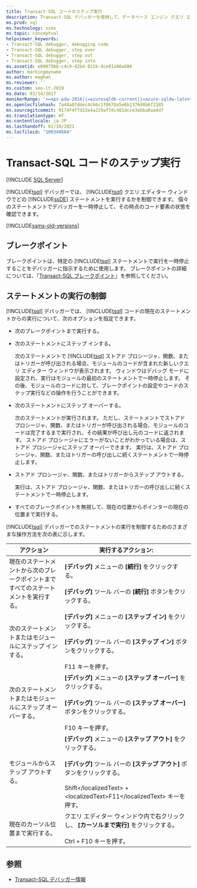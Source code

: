 ```yaml
---
title: Transact-SQL コードのステップ実行
description: Transact-SQL デバッガーを使用して、データベース エンジン クエリ エディター ウィンドウで実行される Transact-SQL ステートメントを制御する方法について説明します。
ms.prod: sql
ms.technology: ssms
ms.topic: conceptual
helpviewer_keywords:
- Transact-SQL debugger, debugging code
- Transact-SQL debugger, step over
- Transact-SQL debugger, step out
- Transact-SQL debugger, step into
ms.assetid: e09079b8-c4c9-42b4-821b-4ce81a98a086
author: markingmyname
ms.author: maghan
ms.reviewer: ''
ms.custom: seo-lt-2019
ms.date: 03/14/2017
monikerRange: '>=aps-pdw-2016||=azuresqldb-current||=azure-sqldw-latest||>=sql-server-2016||>=sql-server-linux-2017||=azuresqldb-mi-current'
ms.openlocfilehash: 7a48a07ddec4cb6c1f0670a5e6b137690b6f2185
ms.sourcegitcommit: 917df4ffd22e4a229af7dc481dcce3ebba0aa4d7
ms.translationtype: HT
ms.contentlocale: ja-JP
ms.lasthandoff: 02/10/2021
ms.locfileid: "100340684"
---
```

# <a name="step-through-transact-sql-code"></a>Transact-SQL コードのステップ実行

 [!INCLUDE [SQL Server](../../includes/applies-to-version/sqlserver.md)]

[!INCLUDE[tsql](../../includes/tsql-md.md)] デバッガーでは、 [!INCLUDE[tsql](../../includes/tsql-md.md)] クエリ エディター ウィンドウでどの [!INCLUDE[ssDE](../../includes/ssde-md.md)] ステートメントを実行するかを制御できます。 個々のステートメントでデバッガーを一時停止して、その時点のコード要素の状態を確認できます。  

[!INCLUDE[ssms-old-versions](../../includes/ssms-old-versions.md)]

## <a name="breakpoints"></a>ブレークポイント

ブレークポイントは、特定の [!INCLUDE[tsql](../../includes/tsql-md.md)] ステートメントで実行を一時停止することをデバッガーに指示するために使用します。 ブレークポイントの詳細については、「[Transact-SQL ブレークポイント](./transact-sql-breakpoints.md)」を参照してください。  
  
## <a name="controlling-statement-execution"></a>ステートメントの実行の制御

[!INCLUDE[tsql](../../includes/tsql-md.md)] デバッガーでは、 [!INCLUDE[tsql](../../includes/tsql-md.md)] コードの現在のステートメントからの実行について、次のオプションを指定できます。

- 次のブレークポイントまで実行する。

- 次のステートメントにステップ インする。  

    次のステートメントで [!INCLUDE[tsql](../../includes/tsql-md.md)] ストアド プロシージャ、関数、またはトリガーが呼び出される場合、モジュールのコードが含まれた新しいクエリ エディター ウィンドウが表示されます。 ウィンドウはデバッグ モードに設定され、実行はモジュールの最初のステートメントで一時停止します。 その後、モジュールのコードに対して、ブレークポイントの設定やコードのステップ実行などの操作を行うことができます。

- 次のステートメントにステップ オーバーする。

    次のステートメントが実行されます。 ただし、ステートメントでストアド プロシージャ、関数、またはトリガーが呼び出される場合、モジュールのコードは完了するまで実行され、その結果が呼び出し元のコードに返されます。 ストアド プロシージャにエラーがないことがわかっている場合は、ストアド プロシージャにステップ オーバーできます。 実行は、ストアド プロシージャ、関数、またはトリガーの呼び出しに続くステートメントで一時停止します。

- ストアド プロシージャ、関数、またはトリガーからステップ アウトする。  

    実行は、ストアド プロシージャ、関数、またはトリガーの呼び出しに続くステートメントで一時停止します。  

- すべてのブレークポイントを無視して、現在の位置からポインターの現在の位置まで実行する。  

 [!INCLUDE[tsql](../../includes/tsql-md.md)] デバッガーでのステートメントの実行を制御するためのさまざまな操作方法を次の表に示します。  
  
|アクション|実行するアクション:|  
|------------|---------------------|  
|現在のステートメントから次のブレークポイントまですべてのステートメントを実行する。|**[デバッグ]** メニューの **[続行]** をクリックする。<br /><br /> **[デバッグ]** ツール バーの **[続行]** ボタンをクリックする。|  
|次のステートメントまたはモジュールにステップ インする。|**[デバッグ]** メニューの **[ステップ イン]** をクリックする。<br /><br /> **[デバッグ]** ツール バーの **[ステップ イン]** ボタンをクリックする。<br /><br /> F11 キーを押す。|  
|次のステートメントまたはモジュールにステップ オーバーする。|**[デバッグ]** メニューの **[ステップ オーバー]** をクリックする。<br /><br /> **[デバッグ]** ツール バーの **[ステップ オーバー]** ボタンをクリックする。<br /><br /> F10 キーを押す。|  
|モジュールからステップ アウトする。|**[デバッグ]** メニューの **[ステップ アウト]** をクリックする。<br /><br /> **[デバッグ]** ツール バーの **[ステップ アウト]** ボタンをクリックする。<br /><br /> Shift&lt;/localizedText&gt; + &lt;localizedText&gt;F11&lt;/localizedText&gt; キーを押す。|  
|現在のカーソル位置まで実行する。|クエリ エディター ウィンドウ内で右クリックし、 **[カーソルまで実行]** をクリックする。<br /><br /> Ctrl</localizedText> + <localizedText>F10</localizedText> キーを押す。|  
  
## <a name="see-also"></a>参照

- [Transact-SQL デバッガー情報](./transact-sql-debugger-information.md)